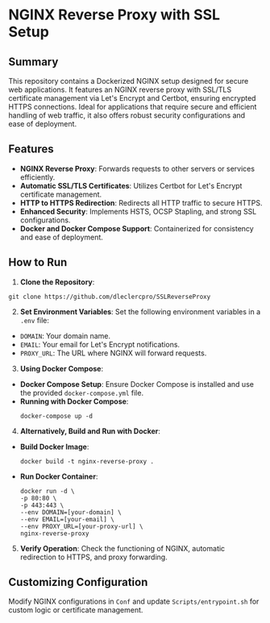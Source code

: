 # NGINX Reverse Proxy with SSL Setup

## Summary
This repository contains a Dockerized NGINX setup designed for secure web applications. It features an NGINX reverse proxy with SSL/TLS certificate management via Let's Encrypt and Certbot, ensuring encrypted HTTPS connections. Ideal for applications that require secure and efficient handling of web traffic, it also offers robust security configurations and ease of deployment.

## Features
- **NGINX Reverse Proxy**: Forwards requests to other servers or services efficiently.
- **Automatic SSL/TLS Certificates**: Utilizes Certbot for Let's Encrypt certificate management.
- **HTTP to HTTPS Redirection**: Redirects all HTTP traffic to secure HTTPS.
- **Enhanced Security**: Implements HSTS, OCSP Stapling, and strong SSL configurations.
- **Docker and Docker Compose Support**: Containerized for consistency and ease of deployment.

## How to Run
1. **Clone the Repository**:
```
git clone https://github.com/dleclercpro/SSLReverseProxy
```

2. **Set Environment Variables**:
Set the following environment variables in a `.env` file:
- `DOMAIN`: Your domain name.
- `EMAIL`: Your email for Let's Encrypt notifications.
- `PROXY_URL`: The URL where NGINX will forward requests.

3. **Using Docker Compose**:
- **Docker Compose Setup**:
  Ensure Docker Compose is installed and use the provided `docker-compose.yml` file.
- **Running with Docker Compose**:
  ```
  docker-compose up -d
  ```

4. **Alternatively, Build and Run with Docker**:
- **Build Docker Image**:
  ```
  docker build -t nginx-reverse-proxy .
  ```
- **Run Docker Container**:
  ```
  docker run -d \
  -p 80:80 \
  -p 443:443 \
  --env DOMAIN=[your-domain] \
  --env EMAIL=[your-email] \
  --env PROXY_URL=[your-proxy-url] \
  nginx-reverse-proxy
  ```

5. **Verify Operation**:
Check the functioning of NGINX, automatic redirection to HTTPS, and proxy forwarding.

## Customizing Configuration
Modify NGINX configurations in `Conf` and update `Scripts/entrypoint.sh` for custom logic or certificate management.